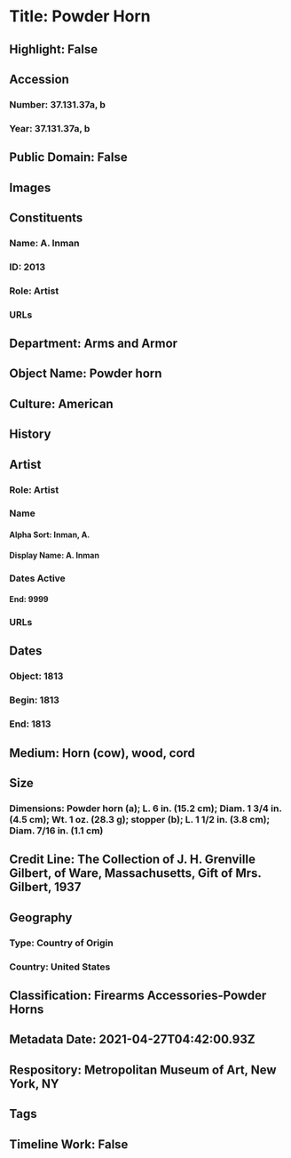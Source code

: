 # Title: Powder Horn
## Highlight: False
## Accession
### Number: 37.131.37a, b
### Year: 37.131.37a, b
## Public Domain: False
## Images
## Constituents
### Name: A. Inman
### ID: 2013
### Role: Artist
### URLs
## Department: Arms and Armor
## Object Name: Powder horn
## Culture: American
## History
## Artist
### Role: Artist
### Name
#### Alpha Sort: Inman, A.
#### Display Name: A. Inman
### Dates Active
#### End: 9999
### URLs
## Dates
### Object: 1813
### Begin: 1813
### End: 1813
## Medium: Horn (cow), wood, cord
## Size
### Dimensions: Powder horn (a); L. 6 in. (15.2 cm); Diam. 1 3/4 in. (4.5 cm); Wt. 1 oz. (28.3 g); stopper (b); L. 1 1/2 in. (3.8 cm); Diam. 7/16 in. (1.1 cm)
## Credit Line: The Collection of J. H. Grenville Gilbert, of Ware, Massachusetts, Gift of Mrs. Gilbert, 1937
## Geography
### Type: Country of Origin
### Country: United States
## Classification: Firearms Accessories-Powder Horns
## Metadata Date: 2021-04-27T04:42:00.93Z
## Respository: Metropolitan Museum of Art, New York, NY
## Tags
## Timeline Work: False